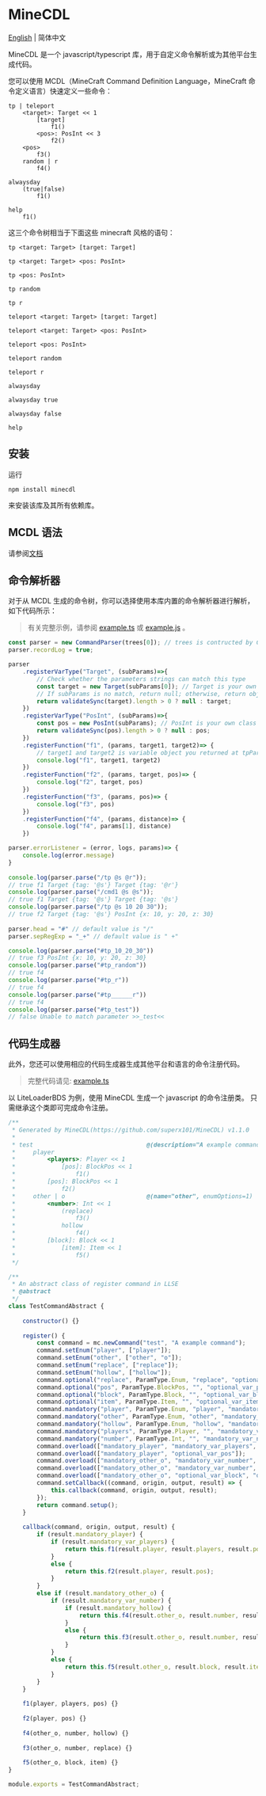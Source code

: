 # MineCDL

[English](./README.md) | 简体中文

MineCDL 是一个 javascript/typescript 库，用于自定义命令解析或为其他平台生成代码。

您可以使用 MCDL（MineCraft Command Definition Language，MineCraft 命令定义语言）快速定义一些命令：

```mcdl
tp | teleport
    <target>: Target << 1
        [target]
            f1()
        <pos>: PosInt << 3
            f2()
    <pos>
        f3()
    random | r
        f4()

alwaysday
    (true|false)
        f1()

help
    f1()
```

这三个命令树相当于下面这些 minecraft 风格的语句：

`tp <target: Target> [target: Target]`

`tp <target: Target> <pos: PosInt>`

`tp <pos: PosInt>`

`tp random`

`tp r`

`teleport <target: Target> [target: Target]`

`teleport <target: Target> <pos: PosInt>`

`teleport <pos: PosInt>`

`teleport random`

`teleport r`

`alwaysday`

`alwaysday true`

`alwaysday false`

`help`

## 安装

运行

```shell
npm install minecdl
```

来安装该库及其所有依赖库。

## MCDL 语法
请参阅[文档](https://superx101.github.io/MineCDL/)

## 命令解析器

对于从 MCDL 生成的命令树，你可以选择使用本库内置的命令解析器进行解析，如下代码所示：

> 有关完整示例，请参阅 [example.ts](https://github.com/superx101/MineCDL/blob/main/example/parser/example.ts) 或 [example.js](https://github.com/superx101/MineCDL/blob/main/example/parser/example.js) 。

```typescript
const parser = new CommandParser(trees[0]); // trees is contructed by CommandTreeBuilder
parser.recordLog = true;

parser
    .registerVarType("Target", (subParams)=>{
        // Check whether the parameters strings can match this type
        const target = new Target(subParams[0]); // Target is your own class you defined
        // If subParams is no match, return null; otherwise, return object
        return validateSync(target).length > 0 ? null : target;
    })
    .registerVarType("PosInt", (subParams)=>{
        const pos = new PosInt(subParams); // PosInt is your own class you defined
        return validateSync(pos).length > 0 ? null : pos;
    })
    .registerFunction("f1", (params, target1, target2)=> {
        // target1 and target2 is variable object you returned at tpParser.registerVarType
        console.log("f1", target1, target2)
    })
    .registerFunction("f2", (params, target, pos)=> {
        console.log("f2", target, pos)
    })
    .registerFunction("f3", (params, pos)=> {
        console.log("f3", pos)
    })
    .registerFunction("f4", (params, distance)=> {
        console.log("f4", params[1], distance)
    })

parser.errorListener = (error, logs, params)=> {
    console.log(error.message)
}
    
console.log(parser.parse("/tp @s @r"));         
// true f1 Target {tag: '@s'} Target {tag: '@r'}
console.log(parser.parse("/cmd1 @s @s"));       
// true f1 Target {tag: '@s'} Target {tag: '@s'}
console.log(parser.parse("/tp @s 10 20 30"));   
// true f2 Target {tag: '@s'} PosInt {x: 10, y: 20, z: 30}
    
parser.head = "#" // default value is "/"
parser.sepRegExp = "_+" // default value is " +"

console.log(parser.parse("#tp_10_20_30"))       
// true f3 PosInt {x: 10, y: 20, z: 30}
console.log(parser.parse("#tp_random"))         
// true f4
console.log(parser.parse("#tp_r"))              
// true f4
console.log(parser.parse("#tp______r"))         
// true f4
console.log(parser.parse("#tp_test"))           
// false Unable to match parameter >>_test<<
```

## 代码生成器

此外，您还可以使用相应的代码生成器生成其他平台和语言的命令注册代码。

> 完整代码请见: [example.ts](https://github.com/superx101/MineCDL/blob/main/example/generator_llbds/example.ts)

以 LiteLoaderBDS 为例，使用 MineCDL 生成一个 javascript 的命令注册类。
只需继承这个类即可完成命令注册。

```js
/**
 * Generated by MineCDL(https://github.com/superx101/MineCDL) v1.1.0
 * 
 * test                                @(description="A example command")
 *     player
 *         <players>: Player << 1
 *             [pos]: BlockPos << 1
 *                 f1()
 *         [pos]: BlockPos << 1
 *             f2()
 *     other | o                       @(name="other", enumOptions=1)
 *         <number>: Int << 1
 *             (replace)
 *                 f3()
 *             hollow
 *                 f4()
 *         [block]: Block << 1
 *             [item]: Item << 1
 *                 f5()
 */

/**
 * An abstract class of register command in LLSE
 * @abstract
 */
class TestCommandAbstract {
    
    constructor() {}
    
    register() {
        const command = mc.newCommand("test", "A example command");
        command.setEnum("player", ["player"]);
        command.setEnum("other", ["other", "o"]);
        command.setEnum("replace", ["replace"]);
        command.setEnum("hollow", ["hollow"]);
        command.optional("replace", ParamType.Enum, "replace", "optional_replace");
        command.optional("pos", ParamType.BlockPos, "", "optional_var_pos");
        command.optional("block", ParamType.Block, "", "optional_var_block");
        command.optional("item", ParamType.Item, "", "optional_var_item");
        command.mandatory("player", ParamType.Enum, "player", "mandatory_player");
        command.mandatory("other", ParamType.Enum, "other", "mandatory_other_o", 1);
        command.mandatory("hollow", ParamType.Enum, "hollow", "mandatory_hollow");
        command.mandatory("players", ParamType.Player, "", "mandatory_var_players");
        command.mandatory("number", ParamType.Int, "", "mandatory_var_number");
        command.overload(["mandatory_player", "mandatory_var_players", "optional_var_pos"]);
        command.overload(["mandatory_player", "optional_var_pos"]);
        command.overload(["mandatory_other_o", "mandatory_var_number", "optional_replace"]);
        command.overload(["mandatory_other_o", "mandatory_var_number", "mandatory_hollow"]);
        command.overload(["mandatory_other_o", "optional_var_block", "optional_var_item"]);
        command.setCallback((command, origin, output, result) => {
            this.callback(command, origin, output, result);
        });
        return command.setup();
    }
    
    callback(command, origin, output, result) {
        if (result.mandatory_player) {
            if (result.mandatory_var_players) {
                return this.f1(result.player, result.players, result.pos);
            }
            else {
                return this.f2(result.player, result.pos);
            }
        }
        else if (result.mandatory_other_o) {
            if (result.mandatory_var_number) {
                if (result.mandatory_hollow) {
                    return this.f4(result.other_o, result.number, result.hollow);
                }
                else {
                    return this.f3(result.other_o, result.number, result.replace);
                }
            }
            else {
                return this.f5(result.other_o, result.block, result.item);
            }
        }
    }
    
    f1(player, players, pos) {}
    
    f2(player, pos) {}
    
    f4(other_o, number, hollow) {}
    
    f3(other_o, number, replace) {}
    
    f5(other_o, block, item) {}
}

module.exports = TestCommandAbstract;
```